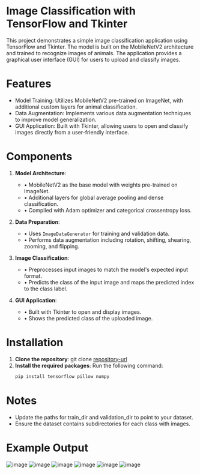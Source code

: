 # Image Classification with TensorFlow and Tkinter
This project demonstrates a simple image classification application using TensorFlow and Tkinter. The model is built on the MobileNetV2 architecture and trained to recognize images of animals. The application provides a graphical user interface (GUI) for users to upload and classify images.
# Features
* Model Training: Utilizes MobileNetV2 pre-trained on ImageNet, with additional custom layers for animal classification.
* Data Augmentation: Implements various data augmentation techniques to improve model generalization.
* GUI Application: Built with Tkinter, allowing users to open and classify images directly from a user-friendly interface.
# Components

1. **Model Architecture**:
   - • MobileNetV2 as the base model with weights pre-trained on ImageNet.
   - • Additional layers for global average pooling and dense classification.
   - • Compiled with Adam optimizer and categorical crossentropy loss.

2. **Data Preparation**:
   - • Uses `ImageDataGenerator` for training and validation data.
   - • Performs data augmentation including rotation, shifting, shearing, zooming, and flipping.

3. **Image Classification**:
   - • Preprocesses input images to match the model's expected input format.
   - • Predicts the class of the input image and maps the predicted index to the class label.

4. **GUI Application**:
   - • Built with Tkinter to open and display images.
   - • Shows the predicted class of the uploaded image.

# Installation
1. **Clone the repository**:
   git clone [repository-url](https://github.com/username/repository.git)
2. **Install the required packages**: Run the following command:
   ```bash
   pip install tensorflow pillow numpy

# Notes
* Update the paths for train_dir and validation_dir to point to your dataset.
* Ensure the dataset contains subdirectories for each class with images.
# Example Output

![image](https://github.com/user-attachments/assets/c5da1f1d-902a-4bdb-a77e-22547df2fcd8)
![image](https://github.com/user-attachments/assets/0e83fab2-7c04-489a-b9e8-8adfc1d19d71)
![image](https://github.com/user-attachments/assets/7ea9bcc3-9684-414f-9831-a4c04d7633e2)
![image](https://github.com/user-attachments/assets/a2abed90-239e-4726-b21b-235a0bf0c005)
![image](https://github.com/user-attachments/assets/47339937-3680-4ea7-bf17-76e08704699d)
![image](https://github.com/user-attachments/assets/d72b3083-1c14-41ee-aa9c-91a4139c8e7f)

